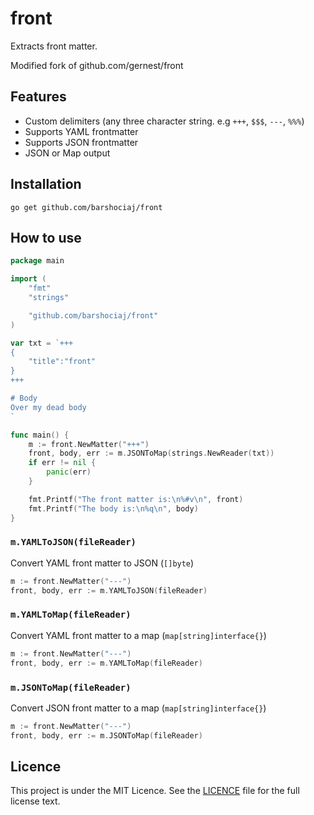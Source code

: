 # front

Extracts front matter.

Modified fork of github.com/gernest/front
## Features
* Custom delimiters (any three character string. e.g `+++`,  `$$$`,  `---`,  `%%%`)
* Supports YAML frontmatter
* Supports JSON frontmatter
* JSON or Map output

## Installation

	go get github.com/barshociaj/front

## How to use

```go
package main

import (
	"fmt"
	"strings"

	"github.com/barshociaj/front"
)

var txt = `+++
{
    "title":"front"
}
+++

# Body
Over my dead body
`

func main() {
	m := front.NewMatter("+++")
	front, body, err := m.JSONToMap(strings.NewReader(txt))
	if err != nil {
		panic(err)
	}

	fmt.Printf("The front matter is:\n%#v\n", front)
	fmt.Printf("The body is:\n%q\n", body)
}
```

### `m.YAMLToJSON(fileReader)`

Convert YAML front matter to JSON (`[]byte`)
```go
m := front.NewMatter("---")
front, body, err := m.YAMLToJSON(fileReader)
```

### `m.YAMLToMap(fileReader)`

Convert YAML front matter to a map (`map[string]interface{}`)
```go
m := front.NewMatter("---")
front, body, err := m.YAMLToMap(fileReader)
```

### `m.JSONToMap(fileReader)`

Convert JSON front matter to a map (`map[string]interface{}`)
```go
m := front.NewMatter("---")
front, body, err := m.JSONToMap(fileReader)
```

## Licence

This project is under the MIT Licence. See the [LICENCE](LICENCE) file for the full license text.


